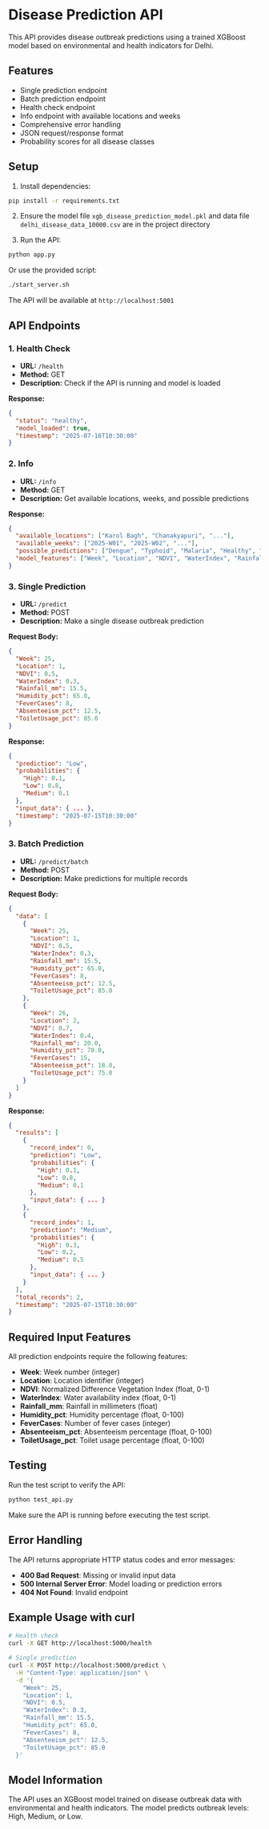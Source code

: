 # Disease Prediction API

This API provides disease outbreak predictions using a trained XGBoost model based on environmental and health indicators for Delhi.

## Features

- Single prediction endpoint
- Batch prediction endpoint  
- Health check endpoint
- Info endpoint with available locations and weeks
- Comprehensive error handling
- JSON request/response format
- Probability scores for all disease classes

## Setup

1. Install dependencies:
```bash
pip install -r requirements.txt
```

2. Ensure the model file `xgb_disease_prediction_model.pkl` and data file `delhi_disease_data_10000.csv` are in the project directory

3. Run the API:
```bash
python app.py
```
Or use the provided script:
```bash
./start_server.sh
```

The API will be available at `http://localhost:5001`

## API Endpoints

### 1. Health Check
- **URL:** `/health`
- **Method:** GET
- **Description:** Check if the API is running and model is loaded

**Response:**
```json
{
  "status": "healthy",
  "model_loaded": true,
  "timestamp": "2025-07-16T10:30:00"
}
```

### 2. Info
- **URL:** `/info`
- **Method:** GET
- **Description:** Get available locations, weeks, and possible predictions

**Response:**
```json
{
  "available_locations": ["Karol Bagh", "Chanakyapuri", "..."],
  "available_weeks": ["2025-W01", "2025-W02", "..."],
  "possible_predictions": ["Dengue", "Typhoid", "Malaria", "Healthy", "Other"],
  "model_features": ["Week", "Location", "NDVI", "WaterIndex", "Rainfall_mm", "Humidity_pct", "FeverCases", "Absenteeism_pct", "ToiletUsage_pct"]
}
```

### 3. Single Prediction
- **URL:** `/predict`
- **Method:** POST
- **Description:** Make a single disease outbreak prediction

**Request Body:**
```json
{
  "Week": 25,
  "Location": 1,
  "NDVI": 0.5,
  "WaterIndex": 0.3,
  "Rainfall_mm": 15.5,
  "Humidity_pct": 65.0,
  "FeverCases": 8,
  "Absenteeism_pct": 12.5,
  "ToiletUsage_pct": 85.0
}
```

**Response:**
```json
{
  "prediction": "Low",
  "probabilities": {
    "High": 0.1,
    "Low": 0.8,
    "Medium": 0.1
  },
  "input_data": { ... },
  "timestamp": "2025-07-15T10:30:00"
}
```

### 3. Batch Prediction
- **URL:** `/predict/batch`
- **Method:** POST
- **Description:** Make predictions for multiple records

**Request Body:**
```json
{
  "data": [
    {
      "Week": 25,
      "Location": 1,
      "NDVI": 0.5,
      "WaterIndex": 0.3,
      "Rainfall_mm": 15.5,
      "Humidity_pct": 65.0,
      "FeverCases": 8,
      "Absenteeism_pct": 12.5,
      "ToiletUsage_pct": 85.0
    },
    {
      "Week": 26,
      "Location": 2,
      "NDVI": 0.7,
      "WaterIndex": 0.4,
      "Rainfall_mm": 20.0,
      "Humidity_pct": 70.0,
      "FeverCases": 15,
      "Absenteeism_pct": 18.0,
      "ToiletUsage_pct": 75.0
    }
  ]
}
```

**Response:**
```json
{
  "results": [
    {
      "record_index": 0,
      "prediction": "Low",
      "probabilities": {
        "High": 0.1,
        "Low": 0.8,
        "Medium": 0.1
      },
      "input_data": { ... }
    },
    {
      "record_index": 1,
      "prediction": "Medium",
      "probabilities": {
        "High": 0.3,
        "Low": 0.2,
        "Medium": 0.5
      },
      "input_data": { ... }
    }
  ],
  "total_records": 2,
  "timestamp": "2025-07-15T10:30:00"
}
```

## Required Input Features

All prediction endpoints require the following features:

- **Week**: Week number (integer)
- **Location**: Location identifier (integer)
- **NDVI**: Normalized Difference Vegetation Index (float, 0-1)
- **WaterIndex**: Water availability index (float, 0-1)
- **Rainfall_mm**: Rainfall in millimeters (float)
- **Humidity_pct**: Humidity percentage (float, 0-100)
- **FeverCases**: Number of fever cases (integer)
- **Absenteeism_pct**: Absenteeism percentage (float, 0-100)
- **ToiletUsage_pct**: Toilet usage percentage (float, 0-100)

## Testing

Run the test script to verify the API:

```bash
python test_api.py
```

Make sure the API is running before executing the test script.

## Error Handling

The API returns appropriate HTTP status codes and error messages:

- **400 Bad Request**: Missing or invalid input data
- **500 Internal Server Error**: Model loading or prediction errors
- **404 Not Found**: Invalid endpoint

## Example Usage with curl

```bash
# Health check
curl -X GET http://localhost:5000/health

# Single prediction
curl -X POST http://localhost:5000/predict \
  -H "Content-Type: application/json" \
  -d '{
    "Week": 25,
    "Location": 1,
    "NDVI": 0.5,
    "WaterIndex": 0.3,
    "Rainfall_mm": 15.5,
    "Humidity_pct": 65.0,
    "FeverCases": 8,
    "Absenteeism_pct": 12.5,
    "ToiletUsage_pct": 85.0
  }'
```

## Model Information

The API uses an XGBoost model trained on disease outbreak data with environmental and health indicators. The model predicts outbreak levels: High, Medium, or Low.
